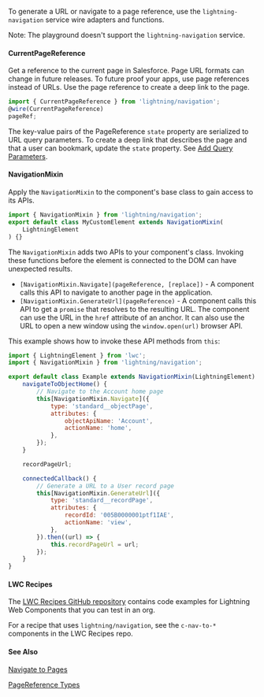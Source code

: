 To generate a URL or navigate to a page reference, use the `lightning-navigation` service wire adapters and functions.

Note: The playground doesn't support the `lightning-navigation` service.

#### CurrentPageReference

Get a reference to the current page in Salesforce. Page URL formats can change in future releases. To future proof your apps, use page references instead of URLs. Use the page reference to create a deep link to the page.

```javascript
import { CurrentPageReference } from 'lightning/navigation';
@wire(CurrentPageReference)
pageRef;
```

The key-value pairs of the PageReference `state` property are serialized to URL query parameters. To create a deep link that describes the page and that a user can bookmark, update the `state` property. See [Add Query Parameters](https://developer.salesforce.com/docs/platform/lwc/guide/use-navigate-add-params-url).

#### NavigationMixin

Apply the `NavigationMixin` to the component's base class to gain access to its APIs.

```javascript
import { NavigationMixin } from 'lightning/navigation';
export default class MyCustomElement extends NavigationMixin(
    LightningElement
) {}
```

The `NavigationMixin` adds two APIs to your component's class. Invoking these functions before the element is connected to the DOM can have unexpected results.

-   `[NavigationMixin.Navigate](pageReference, [replace])` - A component calls this API to navigate to another page in the application.
-   `[NavigationMixin.GenerateUrl](pageReference)` - A component calls this API to get a `promise` that resolves to the resulting URL. The component can use the URL in the `href` attribute of an anchor. It can also use the URL to open a new window using the `window.open(url)` browser API.

This example shows how to invoke these API methods from `this`:

```javascript
import { LightningElement } from 'lwc';
import { NavigationMixin } from 'lightning/navigation';

export default class Example extends NavigationMixin(LightningElement) {
    navigateToObjectHome() {
        // Navigate to the Account home page
        this[NavigationMixin.Navigate]({
            type: 'standard__objectPage',
            attributes: {
                objectApiName: 'Account',
                actionName: 'home',
            },
        });
    }

    recordPageUrl;

    connectedCallback() {
        // Generate a URL to a User record page
        this[NavigationMixin.GenerateUrl]({
            type: 'standard__recordPage',
            attributes: {
                recordId: '005B0000001ptf1IAE',
                actionName: 'view',
            },
        }).then((url) => {
            this.recordPageUrl = url;
        });
    }
}
```

#### LWC Recipes

The [LWC Recipes GitHub repository](https://github.com/trailheadapps/lwc-recipes) contains code examples for Lightning Web Components that you can test in an org.

For a recipe that uses `lightning/navigation`, see the `c-nav-to-*` components in the LWC Recipes repo.

#### See Also

[Navigate to Pages](https://developer.salesforce.com/docs/platform/lwc/guide/use-navigate)

[PageReference Types](https://developer.salesforce.com/docs/platform/lwc/guide/reference-page-reference-type)
